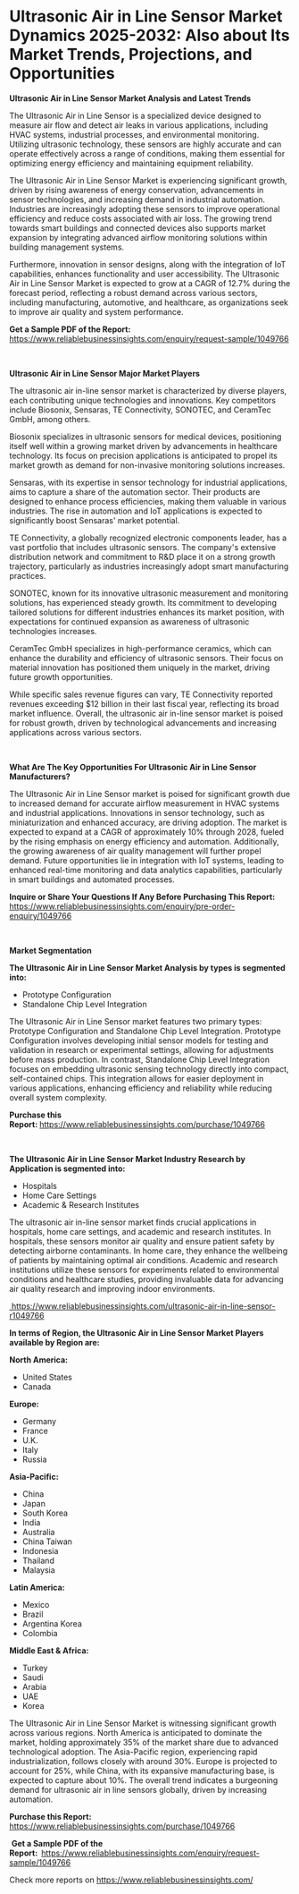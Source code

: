 <p><h1>Ultrasonic Air in Line Sensor Market Dynamics 2025-2032: Also about Its Market Trends, Projections, and Opportunities</h1></p><p><strong>Ultrasonic Air in Line Sensor Market Analysis and Latest Trends</strong></p>
<p><p>The Ultrasonic Air in Line Sensor is a specialized device designed to measure air flow and detect air leaks in various applications, including HVAC systems, industrial processes, and environmental monitoring. Utilizing ultrasonic technology, these sensors are highly accurate and can operate effectively across a range of conditions, making them essential for optimizing energy efficiency and maintaining equipment reliability.</p><p>The Ultrasonic Air in Line Sensor Market is experiencing significant growth, driven by rising awareness of energy conservation, advancements in sensor technologies, and increasing demand in industrial automation. Industries are increasingly adopting these sensors to improve operational efficiency and reduce costs associated with air loss. The growing trend towards smart buildings and connected devices also supports market expansion by integrating advanced airflow monitoring solutions within building management systems.</p><p>Furthermore, innovation in sensor designs, along with the integration of IoT capabilities, enhances functionality and user accessibility. The Ultrasonic Air in Line Sensor Market is expected to grow at a CAGR of 12.7% during the forecast period, reflecting a robust demand across various sectors, including manufacturing, automotive, and healthcare, as organizations seek to improve air quality and system performance.</p></p>
<p><strong>Get a Sample PDF of the Report:&nbsp;</strong> <a href="https://www.reliablebusinessinsights.com/enquiry/request-sample/1049766?utm_campaign=2220&utm_medium=2&utm_source=Github&utm_content=ia&utm_term=10022025&utm_id=ultrasonic-air-in-line-sensor">https://www.reliablebusinessinsights.com/enquiry/request-sample/1049766</a></p>
<p>&nbsp;</p>
<p><strong>Ultrasonic Air in Line Sensor Major Market Players</strong></p>
<p><p>The ultrasonic air in-line sensor market is characterized by diverse players, each contributing unique technologies and innovations. Key competitors include Biosonix, Sensaras, TE Connectivity, SONOTEC, and CeramTec GmbH, among others. </p><p>Biosonix specializes in ultrasonic sensors for medical devices, positioning itself well within a growing market driven by advancements in healthcare technology. Its focus on precision applications is anticipated to propel its market growth as demand for non-invasive monitoring solutions increases.</p><p>Sensaras, with its expertise in sensor technology for industrial applications, aims to capture a share of the automation sector. Their products are designed to enhance process efficiencies, making them valuable in various industries. The rise in automation and IoT applications is expected to significantly boost Sensaras' market potential.</p><p>TE Connectivity, a globally recognized electronic components leader, has a vast portfolio that includes ultrasonic sensors. The company's extensive distribution network and commitment to R&D place it on a strong growth trajectory, particularly as industries increasingly adopt smart manufacturing practices.</p><p>SONOTEC, known for its innovative ultrasonic measurement and monitoring solutions, has experienced steady growth. Its commitment to developing tailored solutions for different industries enhances its market position, with expectations for continued expansion as awareness of ultrasonic technologies increases.</p><p>CeramTec GmbH specializes in high-performance ceramics, which can enhance the durability and efficiency of ultrasonic sensors. Their focus on material innovation has positioned them uniquely in the market, driving future growth opportunities.</p><p>While specific sales revenue figures can vary, TE Connectivity reported revenues exceeding $12 billion in their last fiscal year, reflecting its broad market influence. Overall, the ultrasonic air in-line sensor market is poised for robust growth, driven by technological advancements and increasing applications across various sectors.</p></p>
<p>&nbsp;</p>
<p><strong>What Are The Key Opportunities For Ultrasonic Air in Line Sensor Manufacturers?</strong></p>
<p><p>The Ultrasonic Air in Line Sensor market is poised for significant growth due to increased demand for accurate airflow measurement in HVAC systems and industrial applications. Innovations in sensor technology, such as miniaturization and enhanced accuracy, are driving adoption. The market is expected to expand at a CAGR of approximately 10% through 2028, fueled by the rising emphasis on energy efficiency and automation. Additionally, the growing awareness of air quality management will further propel demand. Future opportunities lie in integration with IoT systems, leading to enhanced real-time monitoring and data analytics capabilities, particularly in smart buildings and automated processes.</p></p>
<p><strong>Inquire or Share Your Questions If Any Before Purchasing This Report:</strong> <a href="https://www.reliablebusinessinsights.com/enquiry/pre-order-enquiry/1049766?utm_campaign=2220&utm_medium=2&utm_source=Github&utm_content=ia&utm_term=10022025&utm_id=ultrasonic-air-in-line-sensor">https://www.reliablebusinessinsights.com/enquiry/pre-order-enquiry/1049766</a></p>
<p>&nbsp;</p>
<p><strong>Market Segmentation</strong></p>
<p><strong>The Ultrasonic Air in Line Sensor Market Analysis by types is segmented into:</strong></p>
<p><ul><li>Prototype Configuration</li><li>Standalone Chip Level Integration</li></ul></p>
<p><p>The Ultrasonic Air in Line Sensor market features two primary types: Prototype Configuration and Standalone Chip Level Integration. Prototype Configuration involves developing initial sensor models for testing and validation in research or experimental settings, allowing for adjustments before mass production. In contrast, Standalone Chip Level Integration focuses on embedding ultrasonic sensing technology directly into compact, self-contained chips. This integration allows for easier deployment in various applications, enhancing efficiency and reliability while reducing overall system complexity.</p></p>
<p><strong>Purchase this Report:&nbsp;</strong><a href="https://www.reliablebusinessinsights.com/purchase/1049766?utm_campaign=2220&utm_medium=2&utm_source=Github&utm_content=ia&utm_term=10022025&utm_id=ultrasonic-air-in-line-sensor">https://www.reliablebusinessinsights.com/purchase/1049766</a></p>
<p>&nbsp;</p>
<p><strong>The Ultrasonic Air in Line Sensor Market Industry Research by Application is segmented into:</strong></p>
<p><ul><li>Hospitals</li><li>Home Care Settings</li><li>Academic & Research Institutes</li></ul></p>
<p><p>The ultrasonic air in-line sensor market finds crucial applications in hospitals, home care settings, and academic and research institutes. In hospitals, these sensors monitor air quality and ensure patient safety by detecting airborne contaminants. In home care, they enhance the wellbeing of patients by maintaining optimal air conditions. Academic and research institutions utilize these sensors for experiments related to environmental conditions and healthcare studies, providing invaluable data for advancing air quality research and improving indoor environments.</p></p>
<p><a href="https://www.reliablebusinessinsights.com/ultrasonic-air-in-line-sensor-r1049766?utm_campaign=2220&utm_medium=2&utm_source=Github&utm_content=ia&utm_term=10022025&utm_id=ultrasonic-air-in-line-sensor">&nbsp;https://www.reliablebusinessinsights.com/ultrasonic-air-in-line-sensor-r1049766</a></p>
<p><strong>In terms of Region, the Ultrasonic Air in Line Sensor Market Players available by Region are:</strong></p>
<p>
    <p> <strong> North America: </strong>
        <ul>
            <li>United States</li>
            <li>Canada</li>
        </ul>
        </p> 
    <p> <strong> Europe: </strong>
        <ul>
            <li>Germany</li>
            <li>France</li>
            <li>U.K.</li>
            <li>Italy</li>
            <li>Russia</li>
        </ul>
        </p> 
    <p> <strong> Asia-Pacific: </strong>
        <ul>
            <li>China</li>
            <li>Japan</li>
            <li>South Korea</li>
            <li>India</li>
            <li>Australia</li>
            <li>China Taiwan</li>
            <li>Indonesia</li>
            <li>Thailand</li>
            <li>Malaysia</li>
        </ul>
        </p> 
    <p> <strong> Latin America: </strong>
        <ul>
            <li>Mexico</li>
            <li>Brazil</li>
            <li>Argentina Korea</li>
            <li>Colombia</li>
        </ul>
        </p> 
    <p> <strong> Middle East & Africa: </strong>
        <ul>
            <li>Turkey</li>
            <li>Saudi</li>
            <li>Arabia</li>
            <li>UAE</li>
            <li>Korea</li>
        </ul>
    </p>
    </p>
<p><p>The Ultrasonic Air in Line Sensor Market is witnessing significant growth across various regions. North America is anticipated to dominate the market, holding approximately 35% of the market share due to advanced technological adoption. The Asia-Pacific region, experiencing rapid industrialization, follows closely with around 30%. Europe is projected to account for 25%, while China, with its expansive manufacturing base, is expected to capture about 10%. The overall trend indicates a burgeoning demand for ultrasonic air in line sensors globally, driven by increasing automation.</p></p>
<p><strong>Purchase this Report: </strong><a href="https://www.reliablebusinessinsights.com/purchase/1049766?utm_campaign=2220&utm_medium=2&utm_source=Github&utm_content=ia&utm_term=10022025&utm_id=ultrasonic-air-in-line-sensor">https://www.reliablebusinessinsights.com/purchase/1049766</a></p>
<p>&nbsp;<strong>Get a Sample PDF of the Report:&nbsp;&nbsp;</strong><a href="https://www.reliablebusinessinsights.com/enquiry/request-sample/1049766?utm_campaign=2220&utm_medium=2&utm_source=Github&utm_content=ia&utm_term=10022025&utm_id=ultrasonic-air-in-line-sensor">https://www.reliablebusinessinsights.com/enquiry/request-sample/1049766</a></p>
<p><strong></strong></p>
<p>Check more reports on <a href="https://www.reliablebusinessinsights.com/?utm_campaign=2220&utm_medium=2&utm_source=Github&utm_content=ia&utm_term=10022025&utm_id=ultrasonic-air-in-line-sensor">https://www.reliablebusinessinsights.com/</a></p>